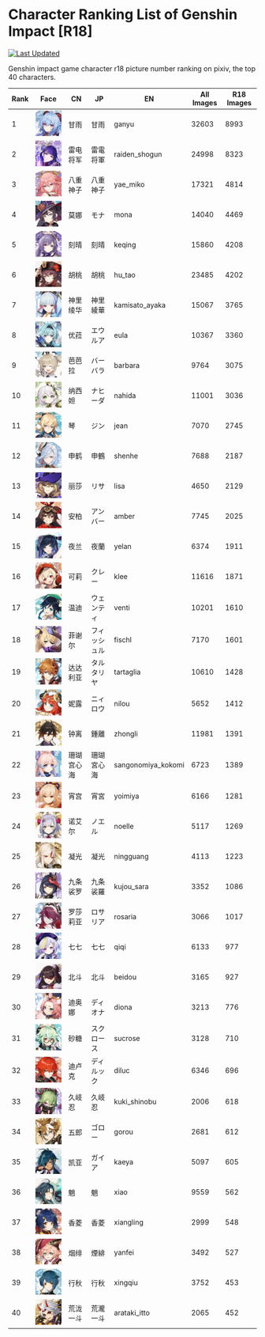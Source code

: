 # Character Ranking List of Genshin Impact [R18]

[![Last Updated](https://img.shields.io/endpoint?url=https://gist.githubusercontent.com/narugo1992/254442dea2e77cf46366df97f499242f/raw/data_last_update.json)](https://huggingface.co/datasets/deepghs/game_characters)

Genshin impact game character r18 picture number ranking on pixiv, the top 40 characters. 

|   Rank | Face                                                        | CN    | JP     | EN                 |   All Images |   R18 Images |
|--------|-------------------------------------------------------------|-------|--------|--------------------|--------------|--------------|
|      1 | ![ganyu](./images/logo_ganyu.png)                           | 甘雨    | 甘雨     | ganyu              |        32603 |         8993 |
|      2 | ![raiden_shogun](./images/logo_raiden_shogun.png)           | 雷电将军  | 雷電将軍   | raiden_shogun      |        24998 |         8323 |
|      3 | ![yae_miko](./images/logo_yae_miko.png)                     | 八重神子  | 八重神子   | yae_miko           |        17321 |         4814 |
|      4 | ![mona](./images/logo_mona.png)                             | 莫娜    | モナ     | mona               |        14040 |         4469 |
|      5 | ![keqing](./images/logo_keqing.png)                         | 刻晴    | 刻晴     | keqing             |        15860 |         4208 |
|      6 | ![hu_tao](./images/logo_hu_tao.png)                         | 胡桃    | 胡桃     | hu_tao             |        23485 |         4202 |
|      7 | ![kamisato_ayaka](./images/logo_kamisato_ayaka.png)         | 神里绫华  | 神里綾華   | kamisato_ayaka     |        15067 |         3765 |
|      8 | ![eula](./images/logo_eula.png)                             | 优菈    | エウルア   | eula               |        10367 |         3360 |
|      9 | ![barbara](./images/logo_barbara.png)                       | 芭芭拉   | バーバラ   | barbara            |         9764 |         3075 |
|     10 | ![nahida](./images/logo_nahida.png)                         | 纳西妲   | ナヒーダ   | nahida             |        11001 |         3036 |
|     11 | ![jean](./images/logo_jean.png)                             | 琴     | ジン     | jean               |         7070 |         2745 |
|     12 | ![shenhe](./images/logo_shenhe.png)                         | 申鹤    | 申鶴     | shenhe             |         7688 |         2187 |
|     13 | ![lisa](./images/logo_lisa.png)                             | 丽莎    | リサ     | lisa               |         4650 |         2129 |
|     14 | ![amber](./images/logo_amber.png)                           | 安柏    | アンバー   | amber              |         7745 |         2025 |
|     15 | ![yelan](./images/logo_yelan.png)                           | 夜兰    | 夜蘭     | yelan              |         6374 |         1911 |
|     16 | ![klee](./images/logo_klee.png)                             | 可莉    | クレー    | klee               |        11616 |         1871 |
|     17 | ![venti](./images/logo_venti.png)                           | 温迪    | ウェンティ  | venti              |        10201 |         1610 |
|     18 | ![fischl](./images/logo_fischl.png)                         | 菲谢尔   | フィッシュル | fischl             |         7170 |         1601 |
|     19 | ![tartaglia](./images/logo_tartaglia.png)                   | 达达利亚  | タルタリヤ  | tartaglia          |        10610 |         1428 |
|     20 | ![nilou](./images/logo_nilou.png)                           | 妮露    | ニィロウ   | nilou              |         5652 |         1412 |
|     21 | ![zhongli](./images/logo_zhongli.png)                       | 钟离    | 鍾離     | zhongli            |        11981 |         1391 |
|     22 | ![sangonomiya_kokomi](./images/logo_sangonomiya_kokomi.png) | 珊瑚宫心海 | 珊瑚宮心海  | sangonomiya_kokomi |         6723 |         1389 |
|     23 | ![yoimiya](./images/logo_yoimiya.png)                       | 宵宫    | 宵宮     | yoimiya            |         6166 |         1281 |
|     24 | ![noelle](./images/logo_noelle.png)                         | 诺艾尔   | ノエル    | noelle             |         5117 |         1269 |
|     25 | ![ningguang](./images/logo_ningguang.png)                   | 凝光    | 凝光     | ningguang          |         4113 |         1223 |
|     26 | ![kujou_sara](./images/logo_kujou_sara.png)                 | 九条裟罗  | 九条裟羅   | kujou_sara         |         3352 |         1086 |
|     27 | ![rosaria](./images/logo_rosaria.png)                       | 罗莎莉亚  | ロサリア   | rosaria            |         3066 |         1017 |
|     28 | ![qiqi](./images/logo_qiqi.png)                             | 七七    | 七七     | qiqi               |         6133 |          977 |
|     29 | ![beidou](./images/logo_beidou.png)                         | 北斗    | 北斗     | beidou             |         3165 |          927 |
|     30 | ![diona](./images/logo_diona.png)                           | 迪奥娜   | ディオナ   | diona              |         3213 |          776 |
|     31 | ![sucrose](./images/logo_sucrose.png)                       | 砂糖    | スクロース  | sucrose            |         3128 |          710 |
|     32 | ![diluc](./images/logo_diluc.png)                           | 迪卢克   | ディルック  | diluc              |         6346 |          696 |
|     33 | ![kuki_shinobu](./images/logo_kuki_shinobu.png)             | 久岐忍   | 久岐忍    | kuki_shinobu       |         2006 |          618 |
|     34 | ![gorou](./images/logo_gorou.png)                           | 五郎    | ゴロー    | gorou              |         2681 |          612 |
|     35 | ![kaeya](./images/logo_kaeya.png)                           | 凯亚    | ガイア    | kaeya              |         5097 |          605 |
|     36 | ![xiao](./images/logo_xiao.png)                             | 魈     | 魈      | xiao               |         9559 |          562 |
|     37 | ![xiangling](./images/logo_xiangling.png)                   | 香菱    | 香菱     | xiangling          |         2999 |          548 |
|     38 | ![yanfei](./images/logo_yanfei.png)                         | 烟绯    | 煙緋     | yanfei             |         3492 |          527 |
|     39 | ![xingqiu](./images/logo_xingqiu.png)                       | 行秋    | 行秋     | xingqiu            |         3752 |          453 |
|     40 | ![arataki_itto](./images/logo_arataki_itto.png)             | 荒泷一斗  | 荒瀧一斗   | arataki_itto       |         2065 |          452 |
